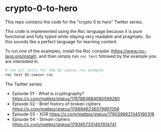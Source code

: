 # crypto-0-to-hero

This repo contains the code for the "crypto 0 to hero" Twitter series.

This code is implemented using the Roc language because it is
pure functional and fully typed while staying very readable and pragmatic.
So this sounds like a perfect language for learning content.

To run one of the examples, install the Roc compiler (https://www.roc-lang.org/install), and then simply run `roc test` followed by the example you are interested in.

```sh
# run all tests for the 02-caesar.roc example
roc test 02-caesar.roc
```

The Twitter series:

- Episode 01 - What is cryptography? https://x.com/mattpiz/status/1787883684080599280
- Episode 02 - Brief history of broken ciphers https://x.com/mattpiz/status/1788846236079997059
- Episode 03 - XOR https://x.com/mattpiz/status/1790396621345190318
- Episode 04 - Stream ciphers https://x.com/mattpiz/status/1793657331407814741
